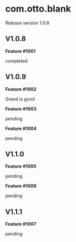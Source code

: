 # com.otto.blank

Release version 1.0.8

## V1.0.8 
**Feature #1001** 

completed

## V1.0.9
**Feature #1002**

Greed is good

**Feature #1003**

pending

**Feature #1004**

pending

## V1.1.0
**Feature #1005**

pending

**Feature #1006**

pending


## V1.1.1
**Feature #1007**

pending